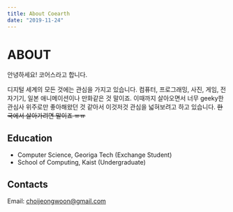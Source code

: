 ```yaml
---
title: About Coearth
date: "2019-11-24"
---
```

# ABOUT

안녕하세요! 코어스라고 합니다.

디지털 세계의 모든 것에는 관심을 가지고 있습니다. 컴퓨터, 프로그래밍, 사진, 게임, 전자기기, 일본 애니메이션이나 만화같은 것 말이죠. 이때까지 살아오면서 너무 geeky한 관심사 위주로만 좋아해왔던 것 같아서 이것저것 관심을 넓혀보려고 하고 있습니다. ~~한국에서 살아가려면 말이죠 ㅠㅠ~~

## Education
* Computer Science, Georiga Tech (Exchange Student)
* School of Computing, Kaist (Undergraduate)

## Contacts
Email: choijeongwoon@gmail.com 

